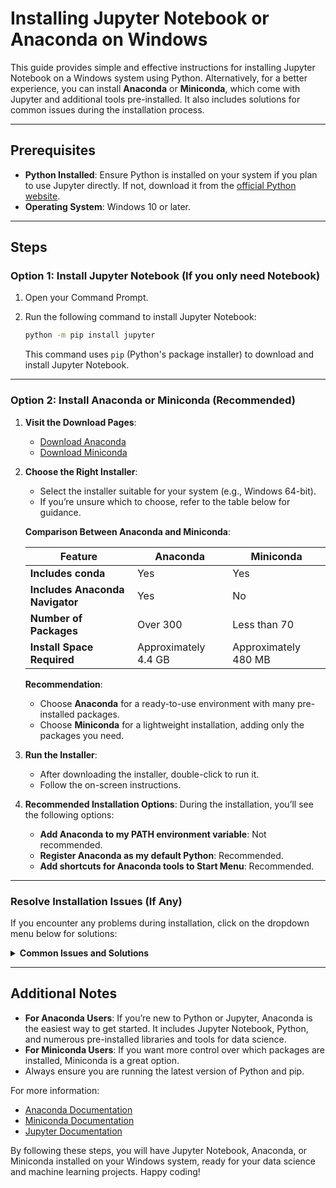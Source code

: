 # Installing Jupyter Notebook or Anaconda on Windows

This guide provides simple and effective instructions for installing Jupyter Notebook on a Windows system using Python. Alternatively, for a better experience, you can install **Anaconda** or **Miniconda**, which come with Jupyter and additional tools pre-installed. It also includes solutions for common issues during the installation process.

---

## Prerequisites

- **Python Installed**: Ensure Python is installed on your system if you plan to use Jupyter directly. If not, download it from the [official Python website](https://www.python.org/downloads/).
- **Operating System**: Windows 10 or later.

---

## Steps

### Option 1: Install Jupyter Notebook (If you only need Notebook)

1. Open your Command Prompt.
2. Run the following command to install Jupyter Notebook:

   ```bash
   python -m pip install jupyter
   ```

   This command uses `pip` (Python's package installer) to download and install Jupyter Notebook.

---

### Option 2: Install Anaconda or Miniconda (Recommended)

1. **Visit the Download Pages**:
   - [Download Anaconda](https://www.anaconda.com/products/distribution)
   - [Download Miniconda](https://docs.conda.io/en/latest/miniconda.html)

2. **Choose the Right Installer**:
   - Select the installer suitable for your system (e.g., Windows 64-bit).
   - If you’re unsure which to choose, refer to the table below for guidance.

   **Comparison Between Anaconda and Miniconda**:

   | Feature                | Anaconda                                                                 | Miniconda                                                                 |
   |------------------------|--------------------------------------------------------------------------|--------------------------------------------------------------------------|
   | **Includes conda**      | Yes                                                                      | Yes                                                                      |
   | **Includes Anaconda Navigator** | Yes                                                                      | No                                                                       |
   | **Number of Packages**  | Over 300                                                                 | Less than 70                                                              |
   | **Install Space Required** | Approximately 4.4 GB                                                     | Approximately 480 MB                                                     |

   **Recommendation**: 
   - Choose **Anaconda** for a ready-to-use environment with many pre-installed packages.
   - Choose **Miniconda** for a lightweight installation, adding only the packages you need.

3. **Run the Installer**:
   - After downloading the installer, double-click to run it.
   - Follow the on-screen instructions.

4. **Recommended Installation Options**:
   During the installation, you’ll see the following options:
   - **Add Anaconda to my PATH environment variable**: Not recommended. 
   - **Register Anaconda as my default Python**: Recommended.
   - **Add shortcuts for Anaconda tools to Start Menu**: Recommended.

---

### Resolve Installation Issues (If Any)

If you encounter any problems during installation, click on the dropdown menu below for solutions:

<details>
<summary><strong>Common Issues and Solutions</strong></summary>

1. **Theme Errors or Conflicting Packages**:
   - If you see an error like:

     ```
     AttributeError: module 'notebook.services.contents.filemanager' has no attribute 'themes'
     ```

     Or face other theme-related or package conflicts, follow these steps:

     1. Uninstall all Jupyter-related packages by running:

        ```bash
        pip uninstall jupyter jupyterlab notebook nbconvert nbformat
        ```

     2. Clear the pip cache to remove residual files:

        ```bash
        pip cache purge
        ```

     3. Reinstall Jupyter Notebook:

        ```bash
        python -m pip install jupyter
        ```

2. **'jupyter' is not recognized as an internal or external command**:
   - This error occurs when the Python Scripts folder is not in your system's PATH.
   - Solution:
     - Add the Python Scripts folder (e.g., `C:\Users\YourUsername\AppData\Local\Programs\Python\PythonXX\Scripts`) to your system's PATH environment variable.
     - Restart your Command Prompt after making the changes.

3. **Outdated pip Version**:
   - An outdated pip version can cause installation problems.
   - Solution:
     - Upgrade pip by running:

       ```bash
       python -m pip install --upgrade pip
       ```

4. **Missing Dependencies**:
   - Missing dependencies can lead to incomplete installations.
   - Solution:
     - Install required dependencies with:

       ```bash
       python -m pip install --upgrade setuptools wheel
       ```

</details>

---

## Additional Notes

- **For Anaconda Users**: If you’re new to Python or Jupyter, Anaconda is the easiest way to get started. It includes Jupyter Notebook, Python, and numerous pre-installed libraries and tools for data science.
- **For Miniconda Users**: If you want more control over which packages are installed, Miniconda is a great option.
- Always ensure you are running the latest version of Python and pip.

For more information:
- [Anaconda Documentation](https://docs.anaconda.com/)
- [Miniconda Documentation](https://docs.conda.io/en/latest/miniconda.html)
- [Jupyter Documentation](https://jupyter.org/)

By following these steps, you will have Jupyter Notebook, Anaconda, or Miniconda installed on your Windows system, ready for your data science and machine learning projects. Happy coding!
